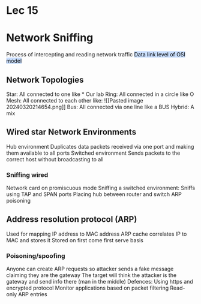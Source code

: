 # Lec 15
# Network Sniffing
Process of intercepting and reading network traffic
<mark style="background: #ADCCFFA6;">Data link level of OSI model</mark>

## Network Topologies
Star:
	All connected to one like *
	Our lab
Ring:
	All connected in a circle like O
Mesh:
	All connected to each other like:
	![[Pasted image 20240320214654.png]]
Bus:
	All connected via one line like a BUS
Hybrid:
	A mix

## Wired star Network Environments
Hub environment
	Duplicates data packets received via one port and making them available to all ports
Switched environment
	Sends packets to the correct host without broadcasting to all

### Sniffing wired 
Network card on promiscuous mode
Sniffing a switched environment:
	Sniffs using TAP and SPAN ports
	Placing hub between router and switch
	ARP poisoning 

## Address resolution protocol (ARP)
Used for mapping IP address to MAC address
ARP cache correlates IP to MAC and stores it
Stored on first come first serve basis

### Poisoning/spoofing
Anyone can create ARP requests so attacker sends a fake message claiming they are the gateway
The target will think the attacker is the gateway and send info there (man in the middle)
Defences:
	Using https and encrypted protocol 
	 Monitor applications based on packet filtering
	 Read-only ARP entries
	 